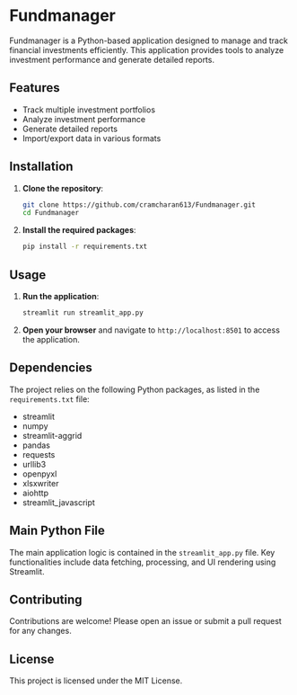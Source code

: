 
# Fundmanager

Fundmanager is a Python-based application designed to manage and track financial investments efficiently. This application provides tools to analyze investment performance and generate detailed reports.

## Features

- Track multiple investment portfolios
- Analyze investment performance
- Generate detailed reports
- Import/export data in various formats

## Installation

1. **Clone the repository**:
    ```bash
    git clone https://github.com/cramcharan613/Fundmanager.git
    cd Fundmanager
    ```

2. **Install the required packages**:
    ```bash
    pip install -r requirements.txt
    ```

## Usage

1. **Run the application**:
    ```bash
    streamlit run streamlit_app.py
    ```

2. **Open your browser** and navigate to `http://localhost:8501` to access the application.

## Dependencies

The project relies on the following Python packages, as listed in the `requirements.txt` file:
- streamlit
- numpy
- streamlit-aggrid
- pandas
- requests
- urllib3
- openpyxl
- xlsxwriter
- aiohttp
- streamlit_javascript

## Main Python File

The main application logic is contained in the `streamlit_app.py` file. Key functionalities include data fetching, processing, and UI rendering using Streamlit.

## Contributing

Contributions are welcome! Please open an issue or submit a pull request for any changes.

## License

This project is licensed under the MIT License.
